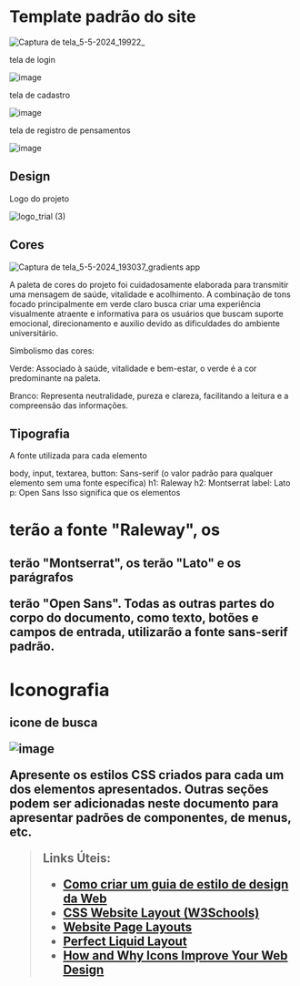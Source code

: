 # Template padrão do site
![Captura de tela_5-5-2024_19922_](https://github.com/ICEI-PUC-Minas-PMV-SI/pmv-si-2024-1-pe1-t2-monitorbemestarestudantil/assets/160251890/e5eddbd4-2231-4caf-a42e-cbeb904bed9b)

tela de login 

![image](https://github.com/ICEI-PUC-Minas-PMV-SI/pmv-si-2024-1-pe1-t2-monitorbemestarestudantil/assets/160251890/9fd4982c-80e1-4ead-b2c4-6dcc79eab971)


tela de cadastro 

![image](https://github.com/ICEI-PUC-Minas-PMV-SI/pmv-si-2024-1-pe1-t2-monitorbemestarestudantil/assets/160251890/02279508-401a-4bc9-8c33-37a146e4c05a)


tela de registro de pensamentos 


![image](https://github.com/ICEI-PUC-Minas-PMV-SI/pmv-si-2024-1-pe1-t2-monitorbemestarestudantil/assets/160251890/66a6ed4c-6774-42d8-8349-7f5e1376264f)



## Design
Logo do projeto 

![logo_trial (3)](https://github.com/ICEI-PUC-Minas-PMV-SI/pmv-si-2024-1-pe1-t2-monitorbemestarestudantil/assets/160251890/7493cfc7-7712-4264-b2b4-8989aed6f6f9)



## Cores

![Captura de tela_5-5-2024_193037_gradients app](https://github.com/ICEI-PUC-Minas-PMV-SI/pmv-si-2024-1-pe1-t2-monitorbemestarestudantil/assets/160251890/dc75c2af-fa06-47d8-a2bc-23b9ab224f59)


A paleta de cores do projeto foi cuidadosamente elaborada para transmitir uma mensagem de saúde, vitalidade e acolhimento. A combinação de tons focado principalmente em verde claro busca criar uma experiência visualmente atraente e informativa para os usuários que buscam suporte emocional, direcionamento e auxilio devido as dificuldades do ambiente universitário.

Simbolismo das cores:

Verde: Associado à saúde, vitalidade e bem-estar, o verde é a cor predominante na paleta.

Branco: Representa neutralidade, pureza e clareza, facilitando a leitura e a compreensão das informações.




## Tipografia

A fonte utilizada para cada elemento

body, input, textarea, button: Sans-serif (o valor padrão para qualquer elemento sem uma fonte específica)
h1: Raleway
h2: Montserrat
label: Lato
p: Open Sans
Isso significa que os elementos <h1> terão a fonte "Raleway", os <h2> terão "Montserrat", os <label> terão "Lato" e os parágrafos <p> terão "Open Sans". Todas as outras partes do corpo do documento, como texto, botões e campos de entrada, utilizarão a fonte sans-serif padrão.


## Iconografia
icone de busca 

![image](https://github.com/ICEI-PUC-Minas-PMV-SI/pmv-si-2024-1-pe1-t2-monitorbemestarestudantil/assets/160251890/c926df3c-dca3-428c-bb2e-e7b9cc4fd60d)


Apresente os estilos CSS criados para cada um dos elementos apresentados.
Outras seções podem ser adicionadas neste documento para apresentar padrões de componentes, de menus, etc.


> **Links Úteis**:
>
> -  [Como criar um guia de estilo de design da Web](https://edrodrigues.com.br/blog/como-criar-um-guia-de-estilo-de-design-da-web/#)
> - [CSS Website Layout (W3Schools)](https://www.w3schools.com/css/css_website_layout.asp)
> - [Website Page Layouts](http://www.cellbiol.com/bioinformatics_web_development/chapter-3-your-first-web-page-learning-html-and-css/website-page-layouts/)
> - [Perfect Liquid Layout](https://matthewjamestaylor.com/perfect-liquid-layouts)
> - [How and Why Icons Improve Your Web Design](https://usabilla.com/blog/how-and-why-icons-improve-you-web-design/)
